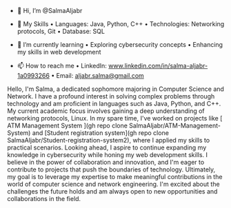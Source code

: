 - 👋 Hi, I’m @SalmaAljabr

- 🚀 My Skills
•	Languages: Java, Python, C++
•	Technologies: Networking protocols, Git
•	Database: SQL

- 🌱 I’m currently learning
• Exploring cybersecurity concepts
• Enhancing my skills in web development

- 📫 How to reach me
• LinkedIn: www.linkedin.com/in/salma-aljabr-1a0993266
• Email: aljabr.salma@gmail.com


Hello, I'm Salma, a dedicated sophomore majoring in Computer Science and Network. 
I have a profound interest in solving complex problems through technology and am proficient in languages such as Java, Python, and C++. 
My current academic focus involves gaining a deep understanding of networking protocols, Linux. 
In my spare time, I've worked on projects like [ ATM Management System ](gh repo clone SalmaAljabr/ATM-Management-System) and [Student registration system](gh repo clone SalmaAljabr/Student-registration-system2), where I applied my skills to practical scenarios. 
Looking ahead, I aspire to continue expanding my knowledge in cybersecurity while honing my web development skills. 
I believe in the power of collaboration and innovation, and I'm eager to contribute to projects that push the boundaries of technology. 
Ultimately, my goal is to leverage my expertise to make meaningful contributions in the world of computer science and network engineering. 
I'm excited about the challenges the future holds and am always open to new opportunities and collaborations in the field.

